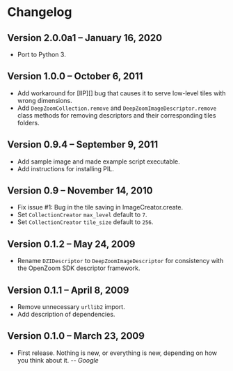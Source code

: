 # Changelog

## Version 2.0.0a1 – January 16, 2020

- Port to Python 3.

## Version 1.0.0 – October 6, 2011

- Add workaround for [IIP][] bug that causes it to serve low-level tiles with
  wrong dimensions.
- Add `DeepZoomCollection.remove` and `DeepZoomImageDescriptor.remove` class
  methods for removing descriptors and their corresponding tiles folders.

## Version 0.9.4 – September 9, 2011

- Add sample image and made example script executable.
- Add instructions for installing PIL.

## Version 0.9 – November 14, 2010

- Fix issue #1: Bug in the tile saving in ImageCreator.create.
- Set `CollectionCreator` `max_level` default to `7`.
- Set `CollectionCreator` `tile_size` default to `256`.

## Version 0.1.2 – May 24, 2009

- Rename `DZIDescriptor` to `DeepZoomImageDescriptor` for consistency with the
  OpenZoom SDK descriptor framework.

## Version 0.1.1 – April 8, 2009

- Remove unnecessary `urllib2` import.
- Add description of dependencies.

## Version 0.1.0 – March 23, 2009

- First release. Nothing is new, or everything is new, depending on how you
  think about it. -- _Google_

